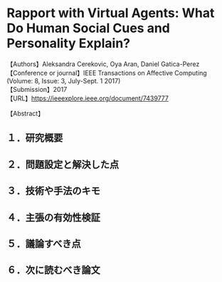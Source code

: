 # Rapport with Virtual Agents: What Do Human Social Cues and Personality Explain?

【Authors】Aleksandra Cerekovic, Oya Aran, Daniel Gatica-Perez  
【Conference or journal】IEEE Transactions on Affective Computing (Volume: 8, Issue: 3, July-Sept. 1 2017)  
【Submission】2017  
【URL】https://ieeexplore.ieee.org/document/7439777  

【Abstract】

## １．研究概要
## ２．問題設定と解決した点
## ３．技術や手法のキモ
## ４．主張の有効性検証
## ５．議論すべき点
## ６．次に読むべき論文
